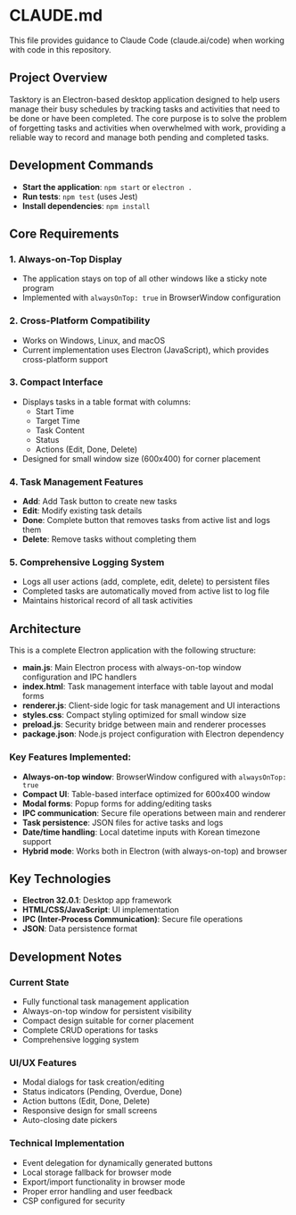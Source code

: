 # CLAUDE.md

This file provides guidance to Claude Code (claude.ai/code) when working with code in this repository.

## Project Overview

Tasktory is an Electron-based desktop application designed to help users manage their busy schedules by tracking tasks and activities that need to be done or have been completed. The core purpose is to solve the problem of forgetting tasks and activities when overwhelmed with work, providing a reliable way to record and manage both pending and completed tasks.

## Development Commands

- **Start the application**: `npm start` or `electron .`
- **Run tests**: `npm test` (uses Jest)
- **Install dependencies**: `npm install`

## Core Requirements

### 1. Always-on-Top Display
- The application stays on top of all other windows like a sticky note program
- Implemented with `alwaysOnTop: true` in BrowserWindow configuration

### 2. Cross-Platform Compatibility
- Works on Windows, Linux, and macOS
- Current implementation uses Electron (JavaScript), which provides cross-platform support

### 3. Compact Interface
- Displays tasks in a table format with columns:
  - Start Time
  - Target Time
  - Task Content
  - Status
  - Actions (Edit, Done, Delete)
- Designed for small window size (600x400) for corner placement

### 4. Task Management Features
- **Add**: Add Task button to create new tasks
- **Edit**: Modify existing task details
- **Done**: Complete button that removes tasks from active list and logs them
- **Delete**: Remove tasks without completing them

### 5. Comprehensive Logging System
- Logs all user actions (add, complete, edit, delete) to persistent files
- Completed tasks are automatically moved from active list to log file
- Maintains historical record of all task activities

## Architecture

This is a complete Electron application with the following structure:

- **main.js**: Main Electron process with always-on-top window configuration and IPC handlers
- **index.html**: Task management interface with table layout and modal forms
- **renderer.js**: Client-side logic for task management and UI interactions
- **styles.css**: Compact styling optimized for small window size
- **preload.js**: Security bridge between main and renderer processes
- **package.json**: Node.js project configuration with Electron dependency

### Key Features Implemented:
- **Always-on-top window**: BrowserWindow configured with `alwaysOnTop: true`
- **Compact UI**: Table-based interface optimized for 600x400 window
- **Modal forms**: Popup forms for adding/editing tasks
- **IPC communication**: Secure file operations between main and renderer
- **Task persistence**: JSON files for active tasks and logs
- **Date/time handling**: Local datetime inputs with Korean timezone support
- **Hybrid mode**: Works both in Electron (with always-on-top) and browser

## Key Technologies

- **Electron 32.0.1**: Desktop app framework
- **HTML/CSS/JavaScript**: UI implementation
- **IPC (Inter-Process Communication)**: Secure file operations
- **JSON**: Data persistence format

## Development Notes

### Current State
- Fully functional task management application
- Always-on-top window for persistent visibility
- Compact design suitable for corner placement
- Complete CRUD operations for tasks
- Comprehensive logging system

### UI/UX Features
- Modal dialogs for task creation/editing
- Status indicators (Pending, Overdue, Done)
- Action buttons (Edit, Done, Delete)
- Responsive design for small screens
- Auto-closing date pickers

### Technical Implementation
- Event delegation for dynamically generated buttons
- Local storage fallback for browser mode
- Export/import functionality in browser mode
- Proper error handling and user feedback
- CSP configured for security